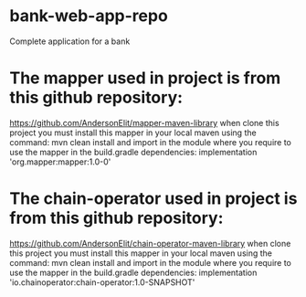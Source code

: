 # bank-web-app-repo
Complete application for a bank

# The mapper used in project is from this github repository:
https://github.com/AndersonElit/mapper-maven-library
when clone this project you must install this mapper in your local maven using the command: mvn clean install
and import in the module where you require to use the mapper in the build.gradle dependencies:
implementation 'org.mapper:mapper:1.0-0'

# The chain-operator used in project is from this github repository:
https://github.com/AndersonElit/chain-operator-maven-library
when clone this project you must install this mapper in your local maven using the command: mvn clean install
and import in the module where you require to use the mapper in the build.gradle dependencies:
implementation 'io.chainoperator:chain-operator:1.0-SNAPSHOT'



